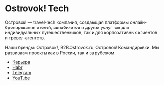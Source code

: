 # Ostrovok! Tech

Островок! — travel-tech компания, создающая платформы онлайн-бронирования отелей, авиабилетов и других услуг как для индивидуальных путешественников, так и для корпоративных клиентов и тревел-агентств.

Наши бренды: Островок!, B2B.Ostrovok.ru, Островок! Командировки. Мы развиваем проекты как в России, так и за рубежом.

- [Карьера](https://career.ostrovok.ru/)
- [Habr](https://habr.com/ru/companies/ostrovok/articles/)
- [Telegram](https://t.me/ostrovok_tech)
- [YouTube](https://www.youtube.com/@Tech.Ostrovok)
